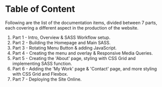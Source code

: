 # Table of Content

Following are the list of the documentation items, divided between 7 parts, each covering a different aspect in the production of the website.

1. Part 1 - Intro, Overview & SASS Workflow setup.
2. Part 2 - Building the Homepage and Main SASS.
3. Part 3 - Rotating Menu Button & adding JavaScript.
4. Part 4 - Creating the menu and overlay & Responsive Media Queries.
5. Part 5 - Creating the 'About' page, styling with CSS Grid and implementing SASS function.
6. Part 6 - Adding the 'My Work' page & 'Contact' page, and more styling with CSS Grid and Flexbox.
7. Part 7 - Deploying the Site Online.
